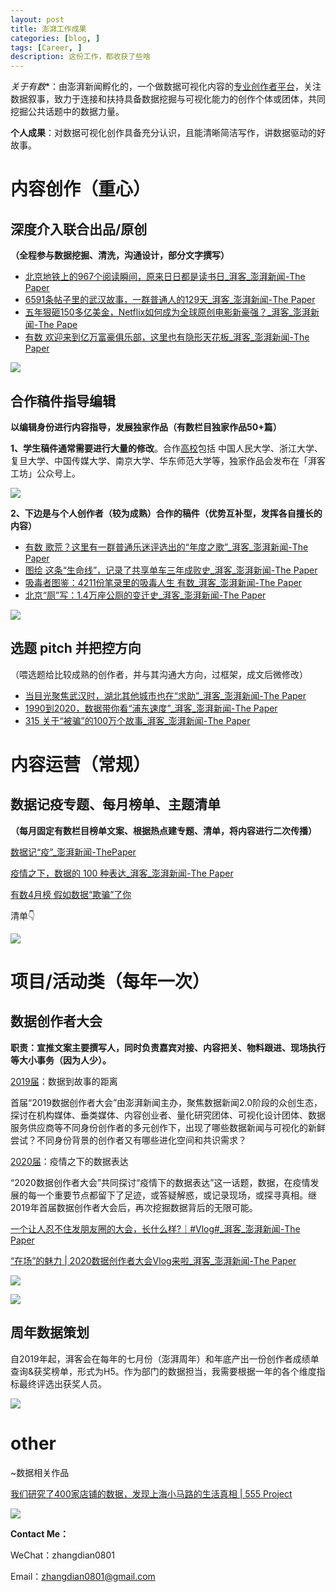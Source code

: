 ```yaml
---
layout: post
title: 澎湃工作成果
categories: [blog, ]
tags: [Career, ]
description: 这份工作，都收获了些啥
---
```


*关于有数**：由澎湃新闻孵化的，一个做数据可视化内容的[专业创作者平台](https://www.thepaper.cn/list_35572?fileGuid=t3tjhX88kxXyCgTj)，关注数据叙事，致力于连接和扶持具备数据挖掘与可视化能力的创作个体或团体，共同挖掘公共话题中的数据力量。

**个人成果**：对数据可视化创作具备充分认识，且能清晰简洁写作，讲数据驱动的好故事。

# **内容创作（重心）**

## 深度介入联合出品/原创

**（全程参与数据挖掘、清洗，沟通设计，部分文字撰写）**

* [北京地铁上的967个阅读瞬间，原来日日都是读书日_湃客_澎湃新闻-The Paper](https://www.thepaper.cn/newsDetail_forward_7104287?fileGuid=t3tjhX88kxXyCgTj)
* [6591条帖子里的武汉故事，一群普通人的129天_湃客_澎湃新闻-The Paper](https://www.thepaper.cn/newsDetail_forward_6873978?fileGuid=t3tjhX88kxXyCgTj)
* [五年狠砸150多亿美金，Netflix如何成为全球原创电影新豪强？_湃客_澎湃新闻-The Pape](https://www.thepaper.cn/newsDetail_forward_8197120?fileGuid=t3tjhX88kxXyCgTj)
* [有数 欢迎来到亿万富豪俱乐部，这里也有隐形天花板_湃客_澎湃新闻-The Paper](https://www.thepaper.cn/newsDetail_forward_10982789?fileGuid=t3tjhX88kxXyCgTj)

![](https://tva1.sinaimg.cn/large/008i3skNgy1gq8k80q1jaj30s70ei78l.jpg)


## 合作稿件指导编辑

**以编辑身份进行内容指导，发展独家作品（有数栏目独家作品50+篇）**

**1、学生稿件通常需要进行大量的修改**。合作[高校](http://mp.weixin.qq.com/mp/homepage?__biz=MzA5MzgyNTUwMQ==&hid=5&sn=68cecf951b3db29e9bc259b21e88d1e7&scene=18#wechat_redirect&fileGuid=t3tjhX88kxXyCgTj)包括 中国人民大学、浙江大学、复旦大学、中国传媒大学、南京大学、华东师范大学等，独家作品会发布在「湃客工坊」公众号上。

![](https://tva1.sinaimg.cn/large/008i3skNgy1gq8k8c50enj30u01szalr.jpg)

**2、下边是与个人创作者（较为成熟）合作的稿件（优势互补型，发挥各自擅长的内容）**

* [有数 歌荒？这里有一群普通乐迷评选出的“年度之歌”_湃客_澎湃新闻-The Paper](https://www.thepaper.cn/newsDetail_forward_9655964?fileGuid=t3tjhX88kxXyCgTj)
* [图绘 这条“生命线”，记录了共享单车三年成败史_湃客_澎湃新闻-The Paper](https://www.thepaper.cn/newsDetail_forward_3005387?fileGuid=t3tjhX88kxXyCgTj)
* [吸毒者图鉴：4211份笔录里的吸毒人生 有数_湃客_澎湃新闻-The Paper](https://www.thepaper.cn/newsDetail_forward_11520500?fileGuid=t3tjhX88kxXyCgTj)
* [北京“厕”写：1.4万座公厕的变迁史_湃客_澎湃新闻-The Paper](https://www.thepaper.cn/newsDetail_forward_2647649?fileGuid=t3tjhX88kxXyCgTj)

![](https://tva1.sinaimg.cn/large/008i3skNgy1gq8k8nfpppj30ni0el77u.jpg)

## 选题 pitch 并把控方向

（喂选题给比较成熟的创作者，并与其沟通大方向，过框架，成文后微修改）

* [当目光聚焦武汉时，湖北其他城市也在“求助”_湃客_澎湃新闻-The Paper](https://www.thepaper.cn/newsDetail_forward_5721163?fileGuid=t3tjhX88kxXyCgTj)
* [1990到2020，数据带你看“浦东速度”_湃客_澎湃新闻-The Paper](https://www.thepaper.cn/newsDetail_forward_7122777?fileGuid=t3tjhX88kxXyCgTj)
* [315 关于“被骗”的100万个故事_湃客_澎湃新闻-The Paper](https://www.thepaper.cn/newsDetail_forward_11705986?fileGuid=t3tjhX88kxXyCgTj)

# 内容运营（常规）

## 数据记疫专题、每月榜单、主题清单

**（每月固定有数栏目榜单文案、根据热点建专题、清单，将内容进行二次传播）**

[数据记“疫”_澎湃新闻-ThePaper](https://www.thepaper.cn/newsDetail_forward_6660975?fileGuid=t3tjhX88kxXyCgTj)

[疫情之下，数据的 100 种表达_湃客_澎湃新闻-The Paper](https://www.thepaper.cn/newsDetail_forward_6663921?fileGuid=t3tjhX88kxXyCgTj)

[有数4月榜 假如数据“欺骗”了你](https://mp.weixin.qq.com/s/Fg03r8TA14xsb13sYcqyFw?fileGuid=t3tjhX88kxXyCgTj)

清单👇

![](https://tva1.sinaimg.cn/large/008i3skNgy1gq8k95utvcj30gc0fetbg.jpg)

# 项目/活动类（每年一次）

## 数据创作者大会

**职责：宣推文案主要撰写人，同时负责嘉宾对接、内容把关、物料跟进、现场执行等大小事务（因为人少）。**

[2019届](https://www.thepaper.cn/newsDetail_forward_81382?fbclid=IwAR21vDCQFYeqJ6LbShFtUmWeBndxcckj3kb1s8vIbbXWqSEpjy62GWY2Acs&fileGuid=t3tjhX88kxXyCgTj)：数据到故事的距离

首届“2019数据创作者大会”由澎湃新闻主办，聚焦数据新闻2.0阶段的众创生态，探讨在机构媒体、垂类媒体、内容创业者、量化研究团体、可视化设计团体、数据服务供应商等不同身份创作者的多元创作下，出现了哪些数据新闻与可视化的新鲜尝试？不同身份背景的创作者又有哪些进化空间和共识需求？

[2020届](https://www.thepaper.cn/newsDetail_forward_99147?fileGuid=t3tjhX88kxXyCgTj)：疫情之下的数据表达

“2020数据创作者大会”共同探讨“疫情下的数据表达”这一话题，数据，在疫情发展的每一个重要节点都留下了足迹，或答疑解惑，或记录现场，或探寻真相。继2019年首届数据创作者大会后，再次挖掘数据背后的无限可能。

[一个让人忍不住发朋友圈的大会，长什么样?｜#Vlog#_湃客_澎湃新闻-The Paper](https://www.thepaper.cn/newsDetail_forward_3606183?fileGuid=t3tjhX88kxXyCgTj)

[“在场”的魅力 | 2020数据创作者大会Vlog来啦_湃客_澎湃新闻-The Paper](https://www.thepaper.cn/newsDetail_forward_9324074?fileGuid=t3tjhX88kxXyCgTj)

![](https://tva1.sinaimg.cn/large/008i3skNgy1gq8k9dr7q5j31du0u0tir.jpg)

![](https://tva1.sinaimg.cn/large/008i3skNgy1gq8k9igfsyj30ib0c4jth.jpg)


## 周年数据策划

自2019年起，湃客会在每年的七月份（澎湃周年）和年底产出一份创作者成绩单查询&获奖榜单，形式为H5。作为部门的数据担当，我需要根据一年的各个维度指标最终评选出获奖人员。

![](https://tva1.sinaimg.cn/large/008i3skNgy1gq8k9xq3poj30ui0qeb29.jpg)

# other

~数据相关作品

[我们研究了400家店铺的数据，发现上海小马路的生活真相 | 555 Project](https://mp.weixin.qq.com/s/q9MnJ6Bb5kz7u2r3dNAAtA?fileGuid=t3tjhX88kxXyCgTj)

![](https://tva1.sinaimg.cn/large/008i3skNgy1gq8ka5b0hyj30u021vank.jpg)

**Contact Me：**

WeChat：zhangdian0801

Email：zhangdian0801@gmail.com

